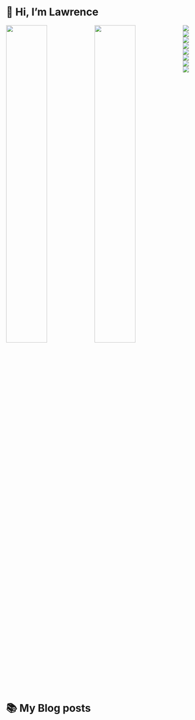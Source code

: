 # 👋 Hi, I’m Lawrence

<img align="left" width="47%" src="https://github-readme-stats.vercel.app/api?username=dev-lawrence&show_icons=true&theme=merko" />

<img align="left" width="47%" src="https://github-readme-stats.vercel.app/api/top-langs/?username=dev-lawrence&layout=compact" />

<img align="left" src="https://img.shields.io/badge/html5-%23E34F26.svg?style=for-the-badge&logo=html5&logoColor=white" />
<img align="left" src="https://img.shields.io/badge/css3-%231572B6.svg?style=for-the-badge&logo=css3&logoColor=white" />
<img align="left" src="https://img.shields.io/badge/javascript-%23323330.svg?style=for-the-badge&logo=javascript&logoColor=%23F7DF1E" />
<img align="left" src="https://img.shields.io/badge/SASS-hotpink.svg?style=for-the-badge&logo=SASS&logoColor=white" />
<img align="left" src="https://img.shields.io/badge/react-%2320232a.svg?style=for-the-badge&logo=react&logoColor=%2361DAFB" />
<img align="left" src="https://img.shields.io/badge/tailwindcss-%2338B2AC.svg?style=for-the-badge&logo=tailwind-css&logoColor=white" />
<img align="left" src="https://img.shields.io/badge/vite-%23646CFF.svg?style=for-the-badge&logo=vite&logoColor=white" />
<img  src="https://img.shields.io/badge/php-%23777BB4.svg?style=for-the-badge&logo=php&logoColor=white" />

# 📚 My Blog posts

<!-- BLOG-POST-LIST:START -->
<!-- BLOG-POST-LIST:END -->
